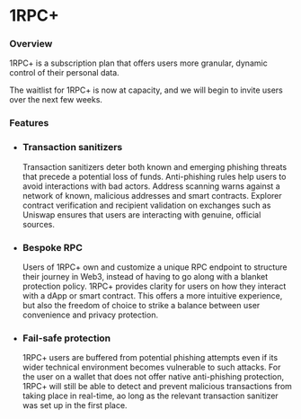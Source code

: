 # 1RPC+

### Overview

1RPC+ is a subscription plan that offers users more granular, dynamic control of their personal data. 

The waitlist for 1RPC+ is now at capacity, and we will begin to invite users over the next few weeks. 

### Features

- ### Transaction sanitizers 

    Transaction sanitizers deter both known and emerging phishing threats that precede a potential loss of funds. Anti-phishing rules help users to avoid interactions with bad actors. Address scanning warns against a network of known, malicious addresses and smart contracts. Explorer contract verification and recipient validation on exchanges such as Uniswap ensures that users are interacting with genuine, official sources. 

- ### Bespoke RPC 

     Users of 1RPC+ own and customize a unique RPC endpoint to structure their journey in Web3, instead of having to go along with a blanket protection policy. 1RPC+ provides clarity for users on how they interact with a dApp or smart contract. This offers a more intuitive experience, but also the freedom of choice to strike a balance between user convenience and privacy protection. 

- ### Fail-safe protection 

     1RPC+ users are buffered from potential phishing attempts even if its wider technical environment becomes vulnerable to such attacks. For the user on a wallet that does not offer native anti-phishing protection, 1RPC+ will still be able to detect and prevent malicious transactions from taking place in real-time, ao long as the relevant transaction sanitizer was set up in the first place. 
